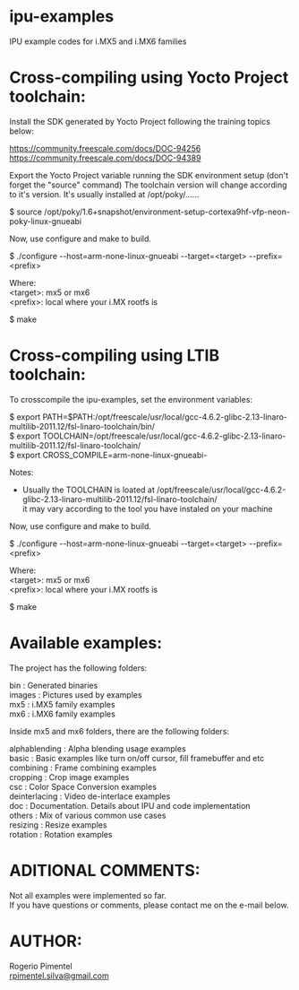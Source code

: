 ipu-examples
============

IPU example codes for i.MX5 and i.MX6 families  

Cross-compiling using Yocto Project toolchain:
==============================================

Install the SDK generated by Yocto Project following the training topics below:  

https://community.freescale.com/docs/DOC-94256  
https://community.freescale.com/docs/DOC-94389  
  
Export the Yocto Project variable running the SDK environment setup (don't forget the "source" command)
The toolchain version will change according to it's version. It's usually installed at /opt/poky/......  

$ source /opt/poky/1.6+snapshot/environment-setup-cortexa9hf-vfp-neon-poky-linux-gnueabi  

Now, use configure and make to build.  

$ ./configure --host=arm-none-linux-gnueabi --target=\<target> --prefix=\<prefix>  

Where:  
\<target>: mx5 or mx6  
\<prefix>: local where your i.MX rootfs is  
  
$ make  

Cross-compiling using LTIB toolchain:
=====================================

To crosscompile the ipu-examples, set the environment variables:

$ export PATH=$PATH:/opt/freescale/usr/local/gcc-4.6.2-glibc-2.13-linaro-multilib-2011.12/fsl-linaro-toolchain/bin/  
$ export TOOLCHAIN=/opt/freescale/usr/local/gcc-4.6.2-glibc-2.13-linaro-multilib-2011.12/fsl-linaro-toolchain/  
$ export CROSS_COMPILE=arm-none-linux-gnueabi-

Notes:  
* Usually the TOOLCHAIN is loated at /opt/freescale/usr/local/gcc-4.6.2-glibc-2.13-linaro-multilib-2011.12/fsl-linaro-toolchain/  
it may vary according to the tool you have instaled on your machine  

Now, use configure and make to build.  
  
$ ./configure --host=arm-none-linux-gnueabi --target=\<target> --prefix=\<prefix>  

Where:  
\<target>: mx5 or mx6  
\<prefix>: local where your i.MX rootfs is  
  
$ make  

Available examples:
===================

The project has the following folders:

bin             : Generated binaries  
images          : Pictures used by examples  
mx5             : i.MX5 family examples  
mx6             : i.MX6 family examples  

Inside mx5 and mx6 folders, there are the following folders:

alphablending   : Alpha blending usage examples  
basic           : Basic examples like turn on/off cursor, fill framebuffer and etc  
combining       : Frame combining examples  
cropping        : Crop image examples  
csc             : Color Space Conversion examples  
deinterlacing   : Video de-interlace examples  
doc             : Documentation. Details about IPU and code implementation  
others          : Mix of various common use cases  
resizing        : Resize examples  
rotation        : Rotation examples  

ADITIONAL COMMENTS:
===================

Not all examples were implemented so far.  
If you have questions or comments, please contact me on the e-mail below.  

AUTHOR:
=======

Rogerio Pimentel  
rpimentel.silva@gmail.com  

